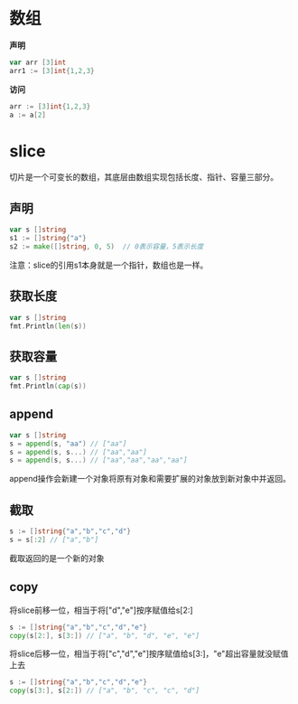 # 数组

**声明**

```go
var arr [3]int
arr1 := [3]int{1,2,3}
```

**访问**

```go
arr := [3]int{1,2,3}
a := a[2]
```

# slice

切片是一个可变长的数组，其底层由数组实现包括长度、指针、容量三部分。

## **声明**

```go
var s []string
s1 := []string{"a"}
s2 := make([]string, 0, 5)  // 0表示容量，5表示长度
```

注意：slice的引用s1本身就是一个指针，数组也是一样。

## **获取长度**

```go
var s []string
fmt.Println(len(s))
```

## **获取容量**

```go
var s []string
fmt.Println(cap(s))
```

## **append**

```go
var s []string
s = append(s, "aa") // ["aa"]
s = append(s, s...) // ["aa","aa"]
s = append(s, s...) // ["aa","aa","aa","aa"]
```

append操作会新建一个对象将原有对象和需要扩展的对象放到新对象中并返回。

## **截取**

```go
s := []string{"a","b","c","d"}
s = s[:2] // ["a","b"]
```

截取返回的是一个新的对象

## **copy**

将slice前移一位，相当于将["d","e"]按序赋值给s[2:]

```go
s := []string{"a","b","c","d","e"}
copy(s[2:], s[3:]) // ["a", "b", "d", "e", "e"]
```

将slice后移一位，相当于将["c","d","e"]按序赋值给s[3:]，"e"超出容量就没赋值上去

```go
s := []string{"a","b","c","d","e"}
copy(s[3:], s[2:]) // ["a", "b", "c", "c", "d"]
```


